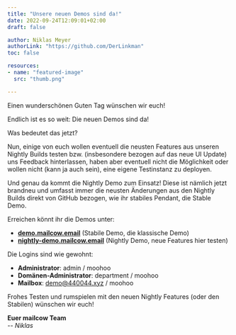 ```yaml
---
title: "Unsere neuen Demos sind da!"
date: 2022-09-24T12:09:01+02:00
draft: false

author: Niklas Meyer
authorLink: "https://github.com/DerLinkman"
toc: false

resources:
- name: "featured-image"
  src: "thumb.png"

---
```


Einen wunderschönen Guten Tag wünschen wir euch!

Endlich ist es so weit: Die neuen Demos sind da!

Was bedeutet das jetzt?

Nun, einige von euch wollen eventuell die neusten Features aus unseren Nightly Builds testen bzw. (insbesondere bezogen auf das neue UI Update) uns Feedback hinterlassen, haben aber eventuell nicht die Möglichkeit oder wollen nicht (kann ja auch sein), eine eigene Testinstanz zu deployen.

Und genau da kommt die Nightly Demo zum Einsatz! Diese ist nämlich jetzt brandneu und umfasst immer die neusten Änderungen aus den Nightly Builds direkt von GitHub bezogen, wie ihr stabiles Pendant, die Stable Demo.

Erreichen könnt ihr die Demos unter:

+ **[demo.mailcow.email](https://demo.mailcow.email)** (Stabile Demo, die klassische Demo)
+ **[nightly-demo.mailcow.email](https://nightly-demo.mailcow.email)** (Nightly Demo, neue Features hier testen)

Die Logins sind wie gewohnt:

- **Administrator**: admin / moohoo
- **Domänen-Administrator**: department / moohoo
- **Mailbox**: demo@440044.xyz / moohoo

Frohes Testen und rumspielen mit den neuen Nightly Features (oder den Stabilen) wünschen wir euch!

**Euer mailcow Team**<br>
-- *Niklas*